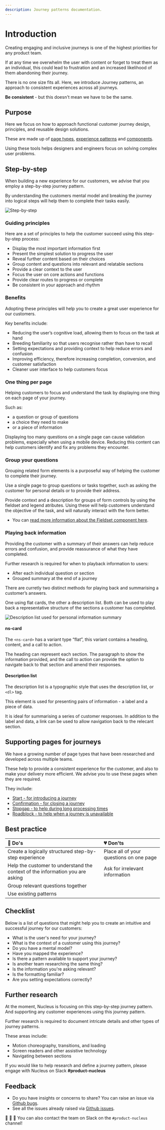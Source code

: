 ```yaml
---
description: Journey patterns documentation.
---
```


# Introduction

Creating engaging and inclusive journeys is one of the highest priorities for any product team.

If at any time we overwhelm the user with content or forget to treat them as an individual, this could lead to frustration and an increased likelihood of them abandoning their journey.

There is no one size fits all. Here, we introduce Journey patterns, an approach to consistent experiences across all journeys.

**Be consistent** - but this doesn't mean we have to be the same.

## Purpose

Here we focus on how to approach functional customer journey design, principles, and reusable design solutions.

These are made up of [page types](https://docs.britishgas.design/page-types), [experience patterns](https://docs.britishgas.design/patterns/experiences) and [components](https://docs.britishgas.design/components).

Using these tools helps designers and engineers focus on solving complex user problems.

## Step-by-step

When building a new experience for our customers, we advise that you employ a step-by-step journey pattern.

By understanding the customers mental model and breaking the journey into logical steps will help them to complete their tasks easily. 

![Step-by-step](https://user-images.githubusercontent.com/45626534/84635485-2fc1d080-aeeb-11ea-970b-df59140d234a.png)

### Guiding principles

Here are a set of principles to help the customer succeed using this step-by-step process:

- Display the most important information first
- Present the simplest solution to progress the user
- Reveal further content based on their choices
- Group content and questions into relevant and relatable sections
- Provide a clear context to the user
- Focus the user on core actions and functions
- Provide clear routes to progress or complete
- Be consistent in your approach and rhythm

### Benefits 

Adopting these principles will help you to create a great user experience for our customers.

Key benefits include:

- Reducing the user’s cognitive load, allowing them to focus on the task at hand
- Breeding familiarity so that users recognise rather than have to recall
- Setting expectations and providing context to help reduce errors and confusion
- Improving efficiency, therefore increasing completion, conversion, and customer satisfaction
- Cleaner user interface to help customers focus

### One thing per page

Helping customers to focus and understand the task by displaying one thing on each page of your journey.

Such as: 

- a question or group of questions
- a choice they need to make
- or a piece of information 

Displaying too many questions on a single page can cause validation problems, especially when using a mobile device. Reducing this content can help customers identify and fix any problems they encounter.

### Group your questions

Grouping related form elements is a purposeful way of helping the customer to complete their journey.

Use a single page to group questions or tasks together, such as asking the customer for personal details or to provide their address. 

Provide context and a description for groups of form controls by using the fieldset and legend atributes. Using these will help customers understand the objective of the task, and will naturally interact with the form better.

- You can [read more information about the Fieldset component here](https://docs.britishgas.design/components/ns-fieldset).

### Playing back information

Providing the customer with a summary of their answers can help reduce errors and confusion, and provide reassurance of what they have completed.

Further research is required for when to playback information to users: 

- After each individual question or section
- Grouped summary at the end of a journey

There are curretly two distinct methods for playing back and summarising a customer’s answers.

One using flat cards, the other a description list. Both can be used to play back a representative structure of the sections a customer has completed. 

![Description list used for personal information summary](https://user-images.githubusercontent.com/45626534/86791461-75446a00-c061-11ea-8bcd-4898823cadf9.png)

#### ns-card

The `<ns-card>` has a variant type “flat”, this variant contains a heading, content, and a call to action.

The heading can represent each section. The paragraph to show the information provided, and the call to action can provide the option to navigate back to that section and amend their responses.

#### Description list

The description list is a typographic style that uses the description list, or `<dl>` tag.

This element is used for presenting pairs of information - a label and a piece of data.

It is ideal for summarising a series of customer responses. In addition to the label and data, a link can be used to allow navigation back to the relecant section.

## Supporting pages for journeys

We have a growing number of page types that have been researched and developed across multiple teams.

These help to provide a consistent experience for the customer, and also to make your delivery more efficient. We advise you to use these pages when they are required.

They include:

- [Start - for introducing a journey](https://docs.britishgas.design/page-types/start)
- [Confirmation - for closing a journey](https://docs.britishgas.design/page-types/confirmation)
- [Stopgap - to help during long processing times](https://docs.britishgas.design/page-types/stopgap)
- [Roadblock - to help when a journey is unavailable](https://docs.britishgas.design/page-types/roadblock)

## Best practice

| 💚 Do's | 💔 Don'ts |
| :--- | :--- |
| Create a logically structured step-by-step experience | Place all of your questions on one page |
| Help the customer to understand the context of the information you are asking | Ask for irrelevant information |
| Group relevant questions together | |
| Use existing patterns |  |

## Checklist

Below is a list of questions that might help you to create an intuitive and successful journey for our customers:

- What is the user's need for your journey?
- What is the context of a customer using this journey?
- Do you have a mental model?
- Have you mapped the experience?
- Is there a pattern available to support your journey?
- Is another team researching the same thing?
- Is the information you're asking relevant?
- Is the formatting familiar?
- Are you setting expectations correctly?

## Further research

At the moment, Nucleus is focusing on this step-by-step journey pattern. And supporting any customer experiences using this journey pattern.

Further research is required to document intricate details and other types of journey patterns.

These areas include:

- Motion choreography, transitions, and loading
- Screen readers and other assistive technology
- Navigating between sections

If you would like to help research and define a journey pattern, please engage with Nucleus on Slack **#product-nucleus**

## Feedback

* Do you have insights or concerns to share? You can raise an issue via [Github bugs](https://github.com/ConnectedHomes/nucleus/issues/new?assignees=&labels=Bug&template=a--bug-report.md&title=[bug]%20[patterns-journeys]).
* See all the issues already raised via [Github issues](https://github.com/connectedHomes/nucleus/issues?utf8=%E2%9C%93&q=is%3Aopen+is%3Aissue+label%3ABug+[patterns-journeys]).

💩 🎉 🦄 You can also contact the team on Slack on the `#product-nucleus` channel!
